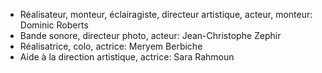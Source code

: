 * Réalisateur, monteur, éclairagiste, directeur artistique, acteur, monteur: Dominic Roberts
* Bande sonore, directeur photo, acteur: Jean-Christophe Zephir 
* Réalisatrice, colo, actrice: Meryem Berbiche
* Aide à la direction artistique, actrice: Sara Rahmoun